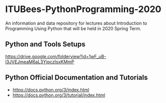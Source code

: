 # ITUBees-PythonProgramming-2020
An information and data repository for lectures about Introduction to Programming Using Python that will be held in 2020 Spring Term.

## Python and Tools Setups
https://drive.google.com/folderview?id=1wF_uB-l3JVEJmeaM6aL3YjpczIsxKMmP

## Python Official Documentation and Tutorials
* https://docs.python.org/3/index.html
* https://docs.python.org/3/tutorial/index.html
